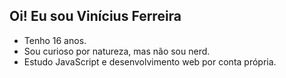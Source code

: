 ## Oi! Eu sou Vinícius Ferreira 


-  Tenho 16 anos.
-  Sou curioso por natureza, mas não sou nerd.
-  Estudo JavaScript e desenvolvimento web por conta própria.
